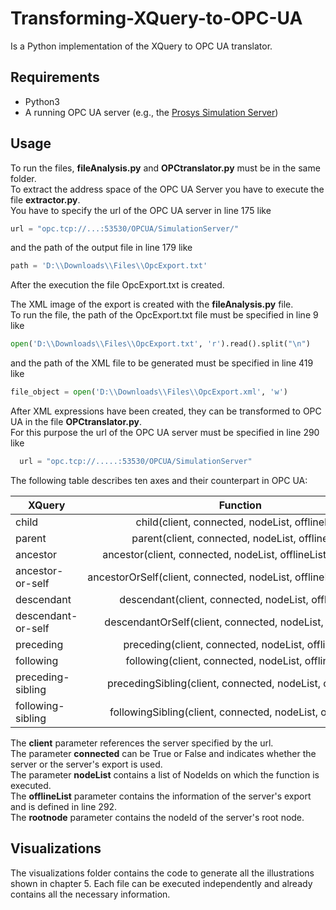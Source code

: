 # Transforming-XQuery-to-OPC-UA
Is a Python implementation of the XQuery to OPC UA translator.

## Requirements
- Python3
- A running OPC UA server (e.g., the [Prosys Simulation Server](https://www.prosysopc.com/products/opc-ua-simulation-server/))

## Usage
To run the files, **fileAnalysis.py** and **OPCtranslator.py** must be in the same folder.  
To extract the address space of the OPC UA Server you have to execute the file **extractor.py**.  
You have to specify the url of the OPC UA server in line 175 like
```python
url = "opc.tcp://...:53530/OPCUA/SimulationServer/"
```
and the path of the output file in line 179 like
```python
path = 'D:\\Downloads\\Files\\OpcExport.txt'
```
After the execution the file OpcExport.txt is created.

The XML image of the export is created with the **fileAnalysis.py** file.  
To run the file, the path of the OpcExport.txt file must be specified in line 9 like
```python
open('D:\\Downloads\\Files\\OpcExport.txt', 'r').read().split("\n")
```
and the path of the XML file to be generated must be specified in line 419 like
```python
file_object = open('D:\\Downloads\\Files\\OpcExport.xml', 'w')
```

After XML expressions have been created, they can be transformed to OPC UA in the file **OPCtranslator.py**.  
For this purpose the url of the OPC UA server must be specified in line 290 like
```python
  url = "opc.tcp://.....:53530/OPCUA/SimulationServer"
```

The following table describes ten axes and their counterpart in OPC UA:

| XQuery        | Function      |
| ------------- |:-------------:| 
| child      | child(client, connected, nodeList, offlineList) | 
| parent      | parent(client, connected, nodeList, offlineList)      |
| ancestor | ancestor(client, connected, nodeList, offlineList, rootnode)|
| ancestor-or-self      | ancestorOrSelf(client, connected, nodeList, offlineList, rootnode) | 
| descendant      | descendant(client, connected, nodeList, offlineList)      |
| descendant-or-self | descendantOrSelf(client, connected, nodeList, offlineList)   |
| preceding      | preceding(client, connected, nodeList, offlineList) | 
| following      | following(client, connected, nodeList, offlineList)      |
| preceding-sibling      | precedingSibling(client, connected, nodeList, offlineList) | 
| following-sibling      | followingSibling(client, connected, nodeList, offlineList)      |

The **client** parameter references the server specified by the url.  
The parameter **connected** can be True or False and indicates whether the server or the server's export is used.  
The parameter **nodeList** contains a list of NodeIds on which the function is executed.  
The **offlineList** parameter contains the information of the server's export and is defined in line 292.  
The **rootnode** parameter contains the nodeId of the server's root node. 


## Visualizations
The visualizations folder contains the code to generate all the illustrations shown in chapter 5. Each file can be executed independently and already contains all the necessary information.
